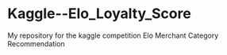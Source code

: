 # Kaggle--Elo_Loyalty_Score
My repository for the kaggle competition Elo Merchant Category Recommendation
